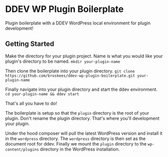 # DDEV WP Plugin Boilerplate

Plugin boilerplate with a DDEV WordPress local environment for plugin development! 

## Getting Started

Make the directory for your plugin project. Name is what you would like your plugin's directory to be named.
`mkdir your-plugin-name`

Then clone the boilerplate into your plugin directory.
`git clone https://github.com/broskees/ddev-wp-plugin-boilerplate.git your-plugin-name`

Finally navigate into your plugin directory and start the ddev environment.
`cd your-plugin-name && ddev start`

That's all you have to do!

The boilerplate is setup so that the `plugin` directory is the root of your plugin. Don't rename the plugin directory. That's where you'll development your plugin.

Under the hood composer will pull the latest WordPress version and install it in the `wordpress` directory. The `wordpress` directory is then set as the document root for ddev. Finally we mount the `plugin` directory to the `wp-content/plugins` directory in the WordPress installation.
